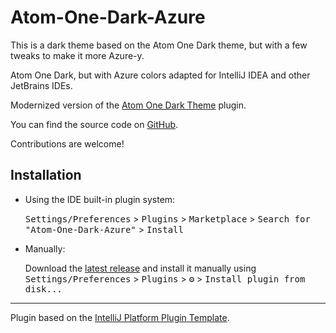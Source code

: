 # Atom-One-Dark-Azure
This is a dark theme based on the Atom One Dark theme, but with a few tweaks to make it more Azure-y.
<!-- Plugin description -->
Atom One Dark, but with Azure colors adapted for IntelliJ IDEA and other JetBrains IDEs.<br>


Modernized version of the <a href="https://plugins.jetbrains.com/plugin/11938-atom-one-dark-theme" target="_blank">Atom One Dark Theme</a> plugin.<br>


You can find the source code on <a href="https://github.com/palmerovicdev/Atom-One-Dark-Azure" target="_blank">GitHub</a>.<br>


Contributions are welcome!
<!-- Plugin description end -->

## Installation

- Using the IDE built-in plugin system:
  
  <kbd>Settings/Preferences</kbd> > <kbd>Plugins</kbd> > <kbd>Marketplace</kbd> > <kbd>Search for "Atom-One-Dark-Azure"</kbd> >
  <kbd>Install</kbd>
  
- Manually:

  Download the [latest release](https://github.com/palmerovicdev/Atom-One-Dark-Azure/releases/latest) and install it manually using
  <kbd>Settings/Preferences</kbd> > <kbd>Plugins</kbd> > <kbd>⚙️</kbd> > <kbd>Install plugin from disk...</kbd>


---
Plugin based on the [IntelliJ Platform Plugin Template][template].

[template]: https://github.com/JetBrains/intellij-platform-plugin-template
[docs:plugin-description]: https://plugins.jetbrains.com/docs/intellij/plugin-user-experience.html#plugin-description-and-presentation